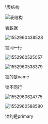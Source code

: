 \表结构

![表结构](C:\Users\14550\AppData\Roaming\Typora\typora-user-images\1552960386057.png)

表数据

![1552960438528](C:\Users\14550\AppData\Roaming\Typora\typora-user-images\1552960438528.png)

锁同一行

![1552960525057](C:\Users\14550\AppData\Roaming\Typora\typora-user-images\1552960525057.png)

![1552960538379](C:\Users\14550\AppData\Roaming\Typora\typora-user-images\1552960538379.png)

锁的是name

锁不同行

![1552960624775](C:\Users\14550\AppData\Roaming\Typora\typora-user-images\1552960624775.png)

![1552960588580](C:\Users\14550\AppData\Roaming\Typora\typora-user-images\1552960588580.png)

锁的是primary